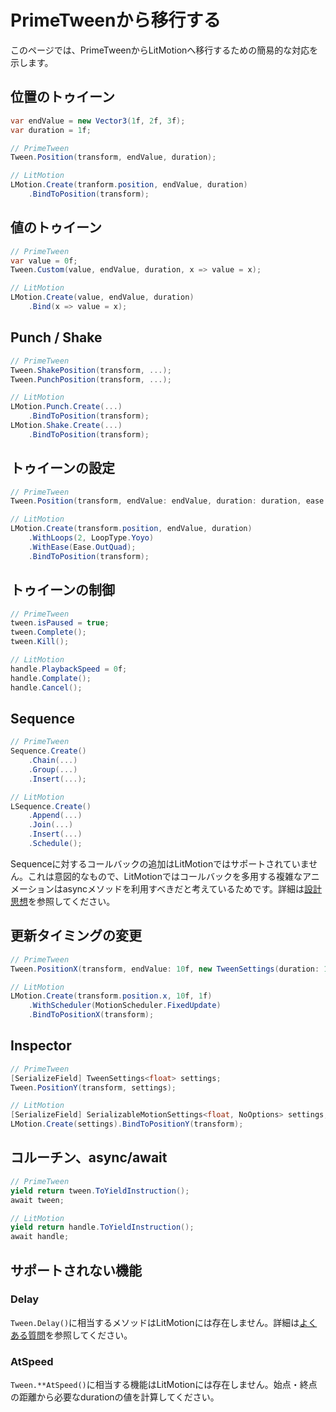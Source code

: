 # PrimeTweenから移行する

このページでは、PrimeTweenからLitMotionへ移行するための簡易的な対応を示します。

## 位置のトゥイーン

```cs
var endValue = new Vector3(1f, 2f, 3f);
var duration = 1f;

// PrimeTween
Tween.Position(transform, endValue, duration);

// LitMotion
LMotion.Create(tranform.position, endValue, duration)
    .BindToPosition(transform);
```

## 値のトゥイーン

```cs
// PrimeTween
var value = 0f;
Tween.Custom(value, endValue, duration, x => value = x);

// LitMotion
LMotion.Create(value, endValue, duration)
    .Bind(x => value = x);
```

## Punch / Shake

```cs
// PrimeTween
Tween.ShakePosition(transform, ...);
Tween.PunchPosition(transform, ...);

// LitMotion
LMotion.Punch.Create(...)
    .BindToPosition(transform);
LMotion.Shake.Create(...)
    .BindToPosition(transform);
```

## トゥイーンの設定

```cs
// PrimeTween
Tween.Position(transform, endValue: endValue, duration: duration, ease: Ease.InOutSine, cycle: 2, cycleMode: CycleMode.Yoyo);

// LitMotion
LMotion.Create(transform.position, endValue, duration)
    .WithLoops(2, LoopType.Yoyo)
    .WithEase(Ease.OutQuad);
    .BindToPosition(transform);
```

## トゥイーンの制御

```cs
// PrimeTween
tween.isPaused = true;
tween.Complete();
tween.Kill();

// LitMotion
handle.PlaybackSpeed = 0f;
handle.Complate();
handle.Cancel();
```

## Sequence

```cs
// PrimeTween
Sequence.Create()
    .Chain(...) 
    .Group(...)
    .Insert(...);

// LitMotion
LSequence.Create()
    .Append(...)
    .Join(...)
    .Insert(...)
    .Schedule();
```

Sequenceに対するコールバックの追加はLitMotionではサポートされていません。これは意図的なもので、LitMotionではコールバックを多用する複雑なアニメーションはasyncメソッドを利用すべきだと考えているためです。詳細は[設計思想](./design-philosophy.md)を参照してください。

## 更新タイミングの変更

```cs
// PrimeTween
Tween.PositionX(transform, endValue: 10f, new TweenSettings(duration: 1f, useFixedUpdate: true));

// LitMotion
LMotion.Create(transform.position.x, 10f, 1f)
    .WithScheduler(MotionScheduler.FixedUpdate)
    .BindToPositionX(transform);
```

## Inspector

```cs
// PrimeTween
[SerializeField] TweenSettings<float> settings;
Tween.PositionY(transform, settings);

// LitMotion
[SerializeField] SerializableMotionSettings<float, NoOptions> settings;
LMotion.Create(settings).BindToPositionY(transform);
```

## コルーチン、async/await

```cs
// PrimeTween
yield return tween.ToYieldInstruction();
await tween;

// LitMotion
yield return handle.ToYieldInstruction();
await handle;
```

## サポートされない機能

### Delay

`Tween.Delay()`に相当するメソッドはLitMotionには存在しません。詳細は[よくある質問](faq.md)を参照してください。

### AtSpeed

`Tween.**AtSpeed()`に相当する機能はLitMotionには存在しません。始点・終点の距離から必要なdurationの値を計算してください。
